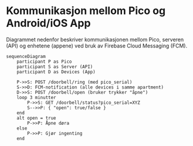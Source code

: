 Kommunikasjon mellom Pico og Android/iOS App
============================================

Diagrammet nedenfor beskriver kommunikasjonen mellom Pico, serveren (API) og 
enhetene (appene) ved bruk av Firebase Cloud Messaging (FCM).

```mermaid
sequenceDiagram
    participant P as Pico
    participant S as Server (API)
    participant D as Devices (App)
    
    P->>S: POST /doorbell/ring (med pico_serial)
    S->>D: FCM-notification (alle devices i samme apartment)
    D->>S: POST /doorbell/open (bruker trykker "åpne")
    loop 3 minutter
        P->>S: GET /doorbell/status?pico_serial=XYZ
        S-->>P: { "open": true/false }
    end
    alt open = true
        P->>P: Åpne døra
    else
        P->>P: Gjør ingenting
    end
```


